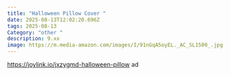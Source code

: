 ```yaml
---
title: "Halloween Pillow Cover "
date: 2025-08-13T12:02:20.696Z
tags: 2025-08-13
Category: "other "
description: 9.xx
image: https://m.media-amazon.com/images/I/91nGqA5oyEL._AC_SL1500_.jpg
---
```

https://joylink.io/jxzygmd-halloween-pillow ad